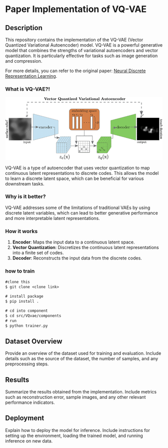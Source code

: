 # Paper Implementation of VQ-VAE

## Description
This repository contains the implementation of the VQ-VAE (Vector Quantized Variational Autoencoder) model. VQ-VAE is a powerful generative model that combines the strengths of variational autoencoders and vector quantization. It is particularly effective for tasks such as image generation and compression.

For more details, you can refer to the original paper: [Neural Discrete Representation Learning](https://arxiv.org/abs/1711.00937).

### What is VQ-VAE?!
![alt text](static/vqvae_image.png)

VQ-VAE is a type of autoencoder that uses vector quantization to map continuous latent representations to discrete codes. This allows the model to learn a discrete latent space, which can be beneficial for various downstream tasks.

### Why is it better?
VQ-VAE addresses some of the limitations of traditional VAEs by using discrete latent variables, which can lead to better generative performance and more interpretable latent representations.

### How it works
1. **Encoder**: Maps the input data to a continuous latent space.
2. **Vector Quantization**: Discretizes the continuous latent representations into a finite set of codes.
3. **Decoder**: Reconstructs the input data from the discrete codes.

### how to train 

```
#clone this 
$ git clone <clone link>
```
```
# install package 
$ pip install . 
```
```
# cd into component 
$ cd src/VQvae/components
# run 
$ python trainer.py
```








## Dataset Overview
Provide an overview of the dataset used for training and evaluation. Include details such as the source of the dataset, the number of samples, and any preprocessing steps.

## Results
Summarize the results obtained from the implementation. Include metrics such as reconstruction error, sample images, and any other relevant performance indicators.

## Deployment
Explain how to deploy the model for inference. Include instructions for setting up the environment, loading the trained model, and running inference on new data.